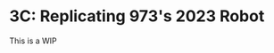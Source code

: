 <style>
.right{
    float:right;
}
.center{
    text-align:center;
}

.left{
    float:left;
}
</style>

# 3C: Replicating 973's 2023 Robot

This is a WIP